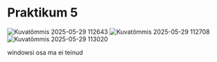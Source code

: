 # Praktikum 5

![Kuvatõmmis 2025-05-29 112643](https://github.com/user-attachments/assets/7833ff0b-a62a-4413-af11-386cb51c47a0)
![Kuvatõmmis 2025-05-29 112708](https://github.com/user-attachments/assets/aa23aedd-57ee-4d23-bc79-1011cad1704f)
![Kuvatõmmis 2025-05-29 113020](https://github.com/user-attachments/assets/e00e6506-ede6-46d2-822f-bd40b4b366c1)

windowsi osa ma ei teinud
